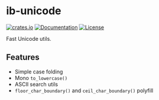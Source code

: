 # ib-unicode
[![crates.io](https://img.shields.io/crates/v/ib-unicode.svg)](https://crates.io/crates/ib-unicode)
[![Documentation](https://docs.rs/ib-unicode/badge.svg)](https://docs.rs/ib-unicode)
[![License](https://img.shields.io/crates/l/ib-unicode.svg)](../LICENSE.txt)

Fast Unicode utils.

## Features
- Simple case folding
- Mono `to_lowercase()`
- ASCII search utils
- `floor_char_boundary()` and `ceil_char_boundary()` polyfill
